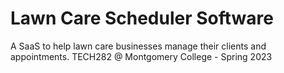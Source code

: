 # Lawn Care Scheduler Software
A SaaS to help lawn care businesses manage their clients and appointments. 
TECH282 @ Montgomery College - Spring 2023
